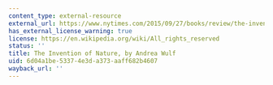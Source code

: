 ```yaml
---
content_type: external-resource
external_url: https://www.nytimes.com/2015/09/27/books/review/the-invention-of-nature-by-andrea-wulf.html
has_external_license_warning: true
license: https://en.wikipedia.org/wiki/All_rights_reserved
status: ''
title: The Invention of Nature, by Andrea Wulf
uid: 6d04a1be-5337-4e3d-a373-aaff682b4607
wayback_url: ''
---
```

